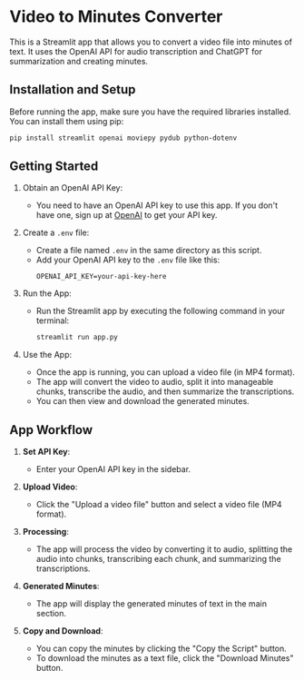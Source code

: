 # Video to Minutes Converter

This is a Streamlit app that allows you to convert a video file into minutes of text. It uses the OpenAI API for audio transcription and ChatGPT for summarization and creating minutes.

## Installation and Setup

Before running the app, make sure you have the required libraries installed. You can install them using pip:

```bash
pip install streamlit openai moviepy pydub python-dotenv
```

## Getting Started

1. Obtain an OpenAI API Key:
   - You need to have an OpenAI API key to use this app. If you don't have one, sign up at [OpenAI](https://beta.openai.com/signup/) to get your API key.

2. Create a `.env` file:
   - Create a file named `.env` in the same directory as this script.
   - Add your OpenAI API key to the `.env` file like this:
     ```
     OPENAI_API_KEY=your-api-key-here
     ```

3. Run the App:
   - Run the Streamlit app by executing the following command in your terminal:
     ```bash
     streamlit run app.py
     ```

4. Use the App:
   - Once the app is running, you can upload a video file (in MP4 format).
   - The app will convert the video to audio, split it into manageable chunks, transcribe the audio, and then summarize the transcriptions.
   - You can then view and download the generated minutes.

## App Workflow

1. **Set API Key**:
   - Enter your OpenAI API key in the sidebar.

2. **Upload Video**:
   - Click the "Upload a video file" button and select a video file (MP4 format).

3. **Processing**:
   - The app will process the video by converting it to audio, splitting the audio into chunks, transcribing each chunk, and summarizing the transcriptions.

4. **Generated Minutes**:
   - The app will display the generated minutes of text in the main section.

5. **Copy and Download**:
   - You can copy the minutes by clicking the "Copy the Script" button.
   - To download the minutes as a text file, click the "Download Minutes" button.

